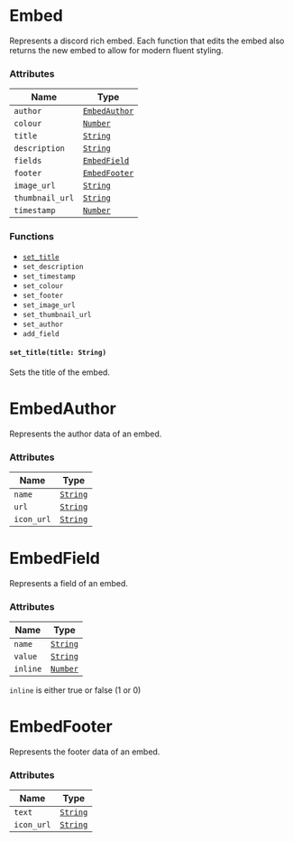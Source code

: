 # Embed

Represents a discord rich embed. Each function that edits the embed also returns the new embed to allow for modern fluent styling.

### Attributes
| Name | Type |
| --- | --- |
| `author` | [`EmbedAuthor`](#embedauthor) |
| `colour` | [`Number`](number.md) |
| `title` | [`String`](string.md) |
| `description` | [`String`](string.md) |
| `fields` | [`EmbedField`](#embedfield) |
| `footer` | [`EmbedFooter`](#embedfooter) |
| `image_url` | [`String`](string.md) |
| `thumbnail_url` | [`String`](string.md) |
| `timestamp` | [`Number`](string.md) |

### Functions
- [`set_title`](#settitletitle-string)
- `set_description`
- `set_timestamp`
- `set_colour`
- `set_footer`
- `set_image_url`
- `set_thumbnail_url`
- `set_author`
- `add_field`

#### `set_title(title: String)`
Sets the title of the embed.


# EmbedAuthor

Represents the author data of an embed.

### Attributes
| Name | Type |
| --- | --- |
| `name` | [`String`](string.md) |
| `url` | [`String`](string.md) |
| `icon_url` | [`String`](string.md) |


# EmbedField

Represents a field of an embed.

### Attributes
| Name | Type |
| --- | --- |
| `name` | [`String`](string.md) |
| `value` | [`String`](string.md) |
| `inline` | [`Number`](number.md) |
`inline` is either true or false (1 or 0)


# EmbedFooter

Represents the footer data of an embed.

### Attributes
| Name | Type |
| --- | --- |
| `text` | [`String`](string.md) |
| `icon_url` | [`String`](string.md) |